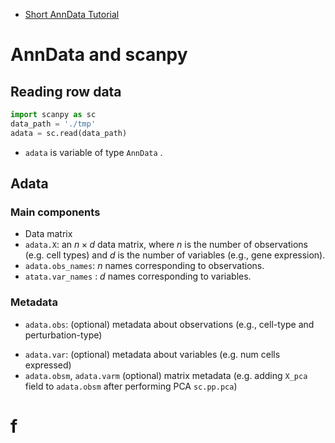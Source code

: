 
- [Short AnnData Tutorial](https://adamgayoso.com/posts/ten_min_to_adata/)


# AnnData and **scanpy**

## Reading row data

```python
import scanpy as sc
data_path = './tmp'
adata = sc.read(data_path)
```

* `adata` is variable of type `AnnData` . 

## Adata

### Main components

- Data matrix 
- `adata.X`: an $n \times d$ data matrix, where $n$ is the number of observations (e.g. cell types) and $d$ is the number of variables (e.g., gene expression).
- `adata.obs_names`: $n$ names corresponding to observations.
- `atata.var_names` : $d$ names corresponding to variables.

### Metadata
- `adata.obs`: (optional) metadata about observations (e.g., cell-type and perturbation-type)
* `adata.var`: (optional) metadata about variables (e.g. num cells expressed)
* `adata.obsm`, `adata.varm` (optional) matrix metadata (e.g. adding `X_pca` field to `adata.obsm` after performing PCA `sc.pp.pca`)

# f

